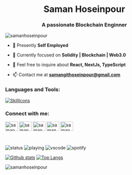 <h1 align="center">Saman Hoseinpour</h1>
<h3 align="center">A passionate Blockchain Enginner</h3>

<p align="left"> <img src="https://komarev.com/ghpvc/?username=samanhoseinpour&label=Profile%20views&color=0e75b6&style=flat" alt="samanhoseinpour
" /> </p>

- 🔭 Presently **Self Employed**

- 🌱 Currently focused on **Solidity | Blockchain | Web3.0**

- 💬 Feel free to inquire about **React, NextJs, TypeScript**

- 📫 Contact me at **samangithoseinpour@gmail.com**

<h3 align="left">Languages and Tools:</h3>

[![SkillIcons](https://skillicons.dev/icons?i=solidity,js,react,ts,nextjs,redux,git,materialui,tailwind,vscode,netlify,vercel)
](https://skillicons.dev)
<br/>

<h3 align="left">Connect with me:</h3>

<p align="left">
<a href="https://dev.to/samanhoseinpour" target="_blank"><img align="center" src="https://raw.githubusercontent.com/rahuldkjain/github-profile-readme-generator/master/src/images/icons/Social/devto.svg" alt="samanhoseinpour" height="30" width="40" /></a>
<a href="https://twitter.com/samanhsn1/" target="_blank"><img align="center" src="https://raw.githubusercontent.com/rahuldkjain/github-profile-readme-generator/master/src/images/icons/Social/twitter.svg" alt="samanhoseinpour" height="30" width="40" /></a>
<a href="https://www.linkedin.com/in/saman-hoseinpour-202280221/" target="_blank"><img align="center" src="https://raw.githubusercontent.com/rahuldkjain/github-profile-readme-generator/master/src/images/icons/Social/linked-in-alt.svg" alt="samanhoseinpour" height="30" width="40" /></a>
<a href="https://www.instagram.com/samanhoseinpour.sol/" target="_blank"><img align="center" src="https://raw.githubusercontent.com/rahuldkjain/github-profile-readme-generator/master/src/images/icons/Social/instagram.svg" alt="samanhoseinpour" height="30" width="40" /></a>
<a href="https://www.youtube.com/channel/UCfycf8Pf9VOCyfMhHGW3jkA" target="_blank"><img align="center" src="https://raw.githubusercontent.com/rahuldkjain/github-profile-readme-generator/master/src/images/icons/Social/youtube.svg" alt="samanhoseinpour" height="30" width="40" /></a>
</p>
<br/>

![status](https://nocache.advaith.workers.dev?url=https://img.shields.io/endpoint?url=https://dev.discordprofiles.me/api/badge/status/276544649148235776?simple=true)
![playing](https://nocache.advaith.workers.dev?url=https://img.shields.io/endpoint?url=https://dev.discordprofiles.me/api/badge/playing/276544649148235776)
![vscode](https://nocache.advaith.workers.dev?url=https://img.shields.io/endpoint?url=https://dev.discordprofiles.me/api/badge/vscode/276544649148235776)
![spotify](https://nocache.advaith.workers.dev?url=https://img.shields.io/endpoint?url=https://dev.discordprofiles.me/api/badge/spotify/276544649148235776)       

<a href="#">![Github stats](https://github-readme-stats.vercel.app/api?username=samanhoseinpour&theme=blueberry&count_private=true&hide_border=true&line_height=20)</a>
<a href="#">![Top Langs](https://github-readme-stats.vercel.app/api/top-langs/?username=samanhoseinpour&layout=compact&theme=blueberry&count_private=true&hide_border=true)</a>

<p><img align="center" src="https://github-readme-streak-stats.herokuapp.com/?user=samanhoseinpour&theme=blueberry" alt="samanhoseinpour"/></p>
